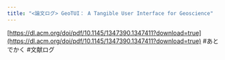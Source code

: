 ```yaml
---
title: "<論文ログ> GeoTUI： A Tangible User Interface for Geoscience"
---
```


[https://dl.acm.org/doi/pdf/10.1145/1347390.1347411?download=true](https://dl.acm.org/doi/pdf/10.1145/1347390.1347411?download=true)
\#あとでかく
\#文献ログ
